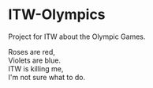 # ITW-Olympics
Project for ITW about the Olympic Games.

Roses are red, \
Violets are blue. \
ITW is killing me, \
I'm not sure what to do.